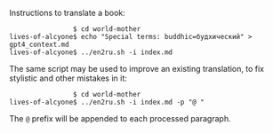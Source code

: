 Instructions to translate a book:

```
                $ cd world-mother
lives-of-alcyone$ echo "Special terms: buddhic=будхический" > gpt4_context.md
lives-of-alcyone$ ../en2ru.sh -i index.md
```

The same script may be used to improve an existing translation, to fix stylistic and other mistakes in it:

```
                $ cd world-mother
lives-of-alcyone$ ../en2ru.sh -i index.md -p "@ "
```

The `@` prefix will be appended to each processed paragraph.
